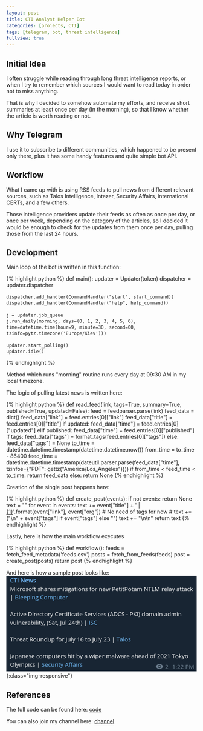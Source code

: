 ```yaml
---
layout: post
title: CTI Analyst Helper Bot
categories: [projects, CTI]
tags: [telegram, bot, threat intelligence]
fullview: true
---
```


## Initial Idea

I often struggle while reading through long threat intelligence reports, or when I try to remember which sources I would want to read today in order not to miss anything.

That is why I decided to somehow automate my efforts, and receive short summaries at least once per day (in the morning), so that I know whether the article is worth reading or not.

## Why Telegram

I use it to subscribe to different communities, which happened to be present only there, plus it has some handy features and quite simple bot API.

## Workflow

What I came up with is using RSS feeds to pull news from different relevant sources, such as Talos Intelligence, Intezer, Security Affairs, international CERTs, and a few others.

Those intelligence providers update their feeds as often as once per day, or once per week, depending on the category of the articles, so I decided it would be enough to check for the updates from them once per day, pulling those from the last 24 hours.

## Development

Main loop of the bot is written in this function:

{% highlight python %}
def main():
    updater = Updater(token)
    dispatcher = updater.dispatcher

    dispatcher.add_handler(CommandHandler("start", start_command))
    dispatcher.add_handler(CommandHandler("help", help_command))

    j = updater.job_queue
    j.run_daily(morning, days=(0, 1, 2, 3, 4, 5, 6), time=datetime.time(hour=9, minute=30, second=00, tzinfo=pytz.timezone('Europe/Kiev')))

    updater.start_polling()
    updater.idle()
{% endhighlight %}

Method which runs "morning" routine runs every day at 09:30 AM in my local timezone.

The logic of pulling latest news is written here:

{% highlight python %}
def read_feed(link, tags=True, summary=True, published=True, updated=False):
    feed = feedparser.parse(link)
    feed_data = dict()
    feed_data["link"] = feed.entries[0]["link"]
    feed_data["title"] = feed.entries[0]["title"]
    if updated:
        feed_data["time"] = feed.entries[0]["updated"]
    elif published:
        feed_data["time"] = feed.entries[0]["published"]
    if tags:
        feed_data["tags"] = format_tags(feed.entries[0]["tags"])
    else:
        feed_data["tags"] = None
    to_time = datetime.datetime.timestamp(datetime.datetime.now())
    from_time = to_time - 86400
    feed_time = datetime.datetime.timestamp(dateutil.parser.parse(feed_data["time"], tzinfos={"PDT": gettz("America/Los_Angeles")}))
    if from_time < feed_time < to_time:
        return feed_data
    else:
        return None
{% endhighlight %}

Creation of the single post happens here:

{% highlight python %}
def create_post(events):
    if not events:
        return None
    text = ""
    for event in events:
        text += event["title"] + ' | <a href="{0}">{1}</a>'.format(event["link"], event["org"])
        # No need of tags for now
        # text += ("\n" + event["tags"] if event["tags"] else "")
        text += "\n\n"
    return text
{% endhighlight %}

Lastly, here is how the main workflow executes

{% highlight python %}
def workflow():
    feeds = fetch_feed_metadata('feeds.csv')
    posts = fetch_from_feeds(feeds)
    post = create_post(posts)
    return post
{% endhighlight %}

And here is how a sample post looks like:
![Post from bot](https://raw.githubusercontent.com/damoklov/damoklov.github.io/master/_img/cti-bot-screen-1.png){:class="img-responsive"}

## References

The full code can be found here: [code](https://github.com/damoklov/cti-analyst-helper)

You can also join my channel here: [channel](https://t.me/joinchat/RKenyAxqAdI1Yjgy)
